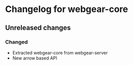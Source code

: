 # Changelog for webgear-core

## Unreleased changes

### Changed
- Extracted webgear-core from webgear-server
- New arrow based API
